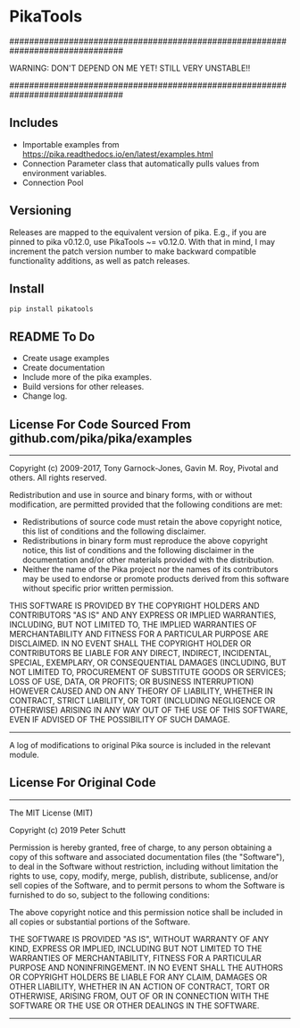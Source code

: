 # PikaTools

###############################################################################

WARNING: DON'T DEPEND ON ME YET! STILL VERY UNSTABLE!!

###############################################################################

## Includes

* Importable examples from https://pika.readthedocs.io/en/latest/examples.html
* Connection Parameter class that automatically pulls values from environment variables.
* Connection Pool

## Versioning

Releases are mapped to the equivalent version of pika. E.g., if you are pinned to
pika v0.12.0, use PikaTools ~= v0.12.0. With that in mind, I may increment the patch
version number to make backward compatible functionality additions, as well as patch
releases.

## Install

`pip install pikatools`

## README To Do
* Create usage examples
* Create documentation
* Include more of the pika examples.
* Build versions for other releases.
* Change log.

## License For Code Sourced From github.com/pika/pika/examples

---
Copyright (c) 2009-2017, Tony Garnock-Jones, Gavin M. Roy, Pivotal and others.
All rights reserved.

Redistribution and use in source and binary forms, with or without modification,
are permitted provided that the following conditions are met:

 * Redistributions of source code must retain the above copyright notice, this
   list of conditions and the following disclaimer.
 * Redistributions in binary form must reproduce the above copyright notice,
   this list of conditions and the following disclaimer in the documentation
   and/or other materials provided with the distribution.
 * Neither the name of the Pika project nor the names of its contributors may be used
   to endorse or promote products derived from this software without specific
   prior written permission.

THIS SOFTWARE IS PROVIDED BY THE COPYRIGHT HOLDERS AND CONTRIBUTORS "AS IS" AND
ANY EXPRESS OR IMPLIED WARRANTIES, INCLUDING, BUT NOT LIMITED TO, THE IMPLIED
WARRANTIES OF MERCHANTABILITY AND FITNESS FOR A PARTICULAR PURPOSE ARE DISCLAIMED.
IN NO EVENT SHALL THE COPYRIGHT HOLDER OR CONTRIBUTORS BE LIABLE FOR ANY DIRECT,
INDIRECT, INCIDENTAL, SPECIAL, EXEMPLARY, OR CONSEQUENTIAL DAMAGES (INCLUDING,
BUT NOT LIMITED TO, PROCUREMENT OF SUBSTITUTE GOODS OR SERVICES; LOSS OF USE,
DATA, OR PROFITS; OR BUSINESS INTERRUPTION) HOWEVER CAUSED AND ON ANY THEORY OF
LIABILITY, WHETHER IN CONTRACT, STRICT LIABILITY, OR TORT (INCLUDING NEGLIGENCE
OR OTHERWISE) ARISING IN ANY WAY OUT OF THE USE OF THIS SOFTWARE, EVEN IF
ADVISED OF THE POSSIBILITY OF SUCH DAMAGE.

---

A log of modifications to original Pika source is included in the relevant module.


## License For Original Code

---
The MIT License (MIT)

Copyright (c) 2019 Peter Schutt

Permission is hereby granted, free of charge, to any person obtaining a copy of this software and associated documentation files (the "Software"), to deal in the Software without restriction, including without limitation the rights to use, copy, modify, merge, publish, distribute, sublicense, and/or sell copies of the Software, and to permit persons to whom the Software is furnished to do so, subject to the following conditions:

The above copyright notice and this permission notice shall be included in all copies or substantial portions of the Software.

THE SOFTWARE IS PROVIDED "AS IS", WITHOUT WARRANTY OF ANY KIND, EXPRESS OR IMPLIED, INCLUDING BUT NOT LIMITED TO THE WARRANTIES OF MERCHANTABILITY, FITNESS FOR A PARTICULAR PURPOSE AND NONINFRINGEMENT. IN NO EVENT SHALL THE AUTHORS OR COPYRIGHT HOLDERS BE LIABLE FOR ANY CLAIM, DAMAGES OR OTHER LIABILITY, WHETHER IN AN ACTION OF CONTRACT, TORT OR OTHERWISE, ARISING FROM, OUT OF OR IN CONNECTION WITH THE SOFTWARE OR THE USE OR OTHER DEALINGS IN THE SOFTWARE.

---